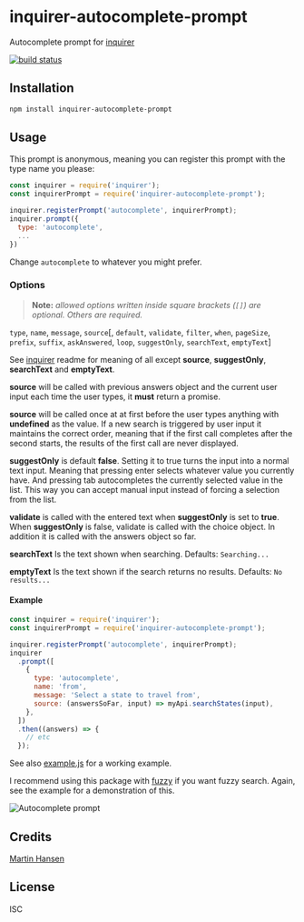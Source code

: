 # inquirer-autocomplete-prompt

Autocomplete prompt for [inquirer](https://github.com/SBoudrias/Inquirer.js)

[![build status](https://github.com/mokkabonna/inquirer-autocomplete-prompt/actions/workflows/ci.yml/badge.svg?branch=master)](https://github.com/mokkabonna/inquirer-autocomplete-prompt/actions/workflows/ci.yml)

## Installation

```sh
npm install inquirer-autocomplete-prompt
```

## Usage

This prompt is anonymous, meaning you can register this prompt with the type name you please:

```js
const inquirer = require('inquirer');
const inquirerPrompt = require('inquirer-autocomplete-prompt');

inquirer.registerPrompt('autocomplete', inquirerPrompt);
inquirer.prompt({
  type: 'autocomplete',
  ...
})
```

Change `autocomplete` to whatever you might prefer.

### Options

> **Note:** _allowed options written inside square brackets (`[]`) are optional. Others are required._

`type`, `name`, `message`, `source`[, `default`, `validate`, `filter`, `when`, `pageSize`, `prefix`, `suffix`, `askAnswered`, `loop`, `suggestOnly`, `searchText`, `emptyText`]

See [inquirer](https://github.com/SBoudrias/Inquirer.js) readme for meaning of all except **source**, **suggestOnly**, **searchText** and **emptyText**.

**source** will be called with previous answers object and the current user input each time the user types, it **must** return a promise.

**source** will be called once at at first before the user types anything with **undefined** as the value. If a new search is triggered by user input it maintains the correct order, meaning that if the first call completes after the second starts, the results of the first call are never displayed.

**suggestOnly** is default **false**. Setting it to true turns the input into a normal text input. Meaning that pressing enter selects whatever value you currently have. And pressing tab autocompletes the currently selected value in the list. This way you can accept manual input instead of forcing a selection from the list.

**validate** is called with the entered text when **suggestOnly** is set to **true**. When **suggestOnly** is false, validate is called with the choice object. In addition it is called with the answers object so far.

**searchText** Is the text shown when searching. Defaults: `Searching...`

**emptyText** Is the text shown if the search returns no results. Defaults: `No results...`

#### Example

```js
const inquirer = require('inquirer');
const inquirerPrompt = require('inquirer-autocomplete-prompt');

inquirer.registerPrompt('autocomplete', inquirerPrompt);
inquirer
  .prompt([
    {
      type: 'autocomplete',
      name: 'from',
      message: 'Select a state to travel from',
      source: (answersSoFar, input) => myApi.searchStates(input),
    },
  ])
  .then((answers) => {
    // etc
  });
```

See also [example.js](https://github.com/mokkabonna/inquirer-autocomplete-prompt/blob/master/example.js) for a working example.

I recommend using this package with [fuzzy](https://www.npmjs.com/package/fuzzy) if you want fuzzy search. Again, see the example for a demonstration of this.

![Autocomplete prompt](./inquirer.gif)

## Credits

[Martin Hansen](https://github.com/mokkabonna)

## License

ISC
